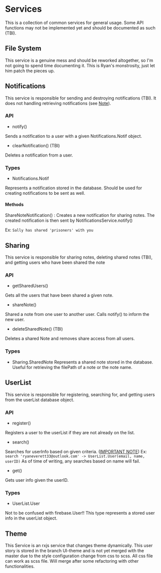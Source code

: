 # Services
This is a collection of common services for general usage. Some API functions may not be implemented yet and should be documented as such (TBI).

## File System
This service is a genuine mess and should be reworked altogether, so I'm not going to spend time documenting it. This is Ryan's monstrosity, just let him patch the pieces up.

## Notifications
This service is responsible for sending and destroying notifications (TBI). It does not handling retrieving notifications (see [Note](/electron/documentation/RetrievingNotifications.md)).
### API
- notify()

Sends a notification to a user with a given Notifications.Notif object.
- clearNotification() (TBI)

Deletes a notification from a user.
### Types
- Notifications.Notif

Represents a notification stored in the database. Should be used for creating notifications to be sent as well. 

  #### Methods
  ShareNoteNotification() : Creates a new notification for sharing notes. The created notification is then sent by NotificationsService.notify()
  
  Ex: `Sally has shared 'prisoners' with you`

## Sharing
This service is responsible for sharing notes, deleting shared notes (TBI), and getting users who have been shared the note
### API
- getSharedUsers()

Gets all the users that have been shared a given note.
- shareNote()

Shared a note from one user to another user. Calls notify() to inform the new user.
- deleteSharedNote() (TBI)

Deletes a shared Note and removes share access from all users.
### Types
- Sharing.SharedNote
Represents a shared note stored in the database. Useful for retrieving the filePath of a note or the note name.

## UserList
This service is responsible for registering, searching for, and getting users from the userList database object.
### API
- register()

Registers a user to the userList if they are not already on the list.
- search()

Searches for userInfo based on given criteria. ([IMPORTANT NOTE](/electron/documentation/NullDisplayName.md))
Ex: `search 'ryaneverett33@outlook.com' -> UserList.User(email, name, userID)`
As of time of writing, any searches based on name will fail.
- get()

Gets user info given the userID.
### Types
- UserList.User

Not to be confused with firebase.User!! This type represents a stored user info in the userList object.

## Theme
This Service is an rxjs service that changes theme dynamically. This user story is stored in the branch UI-theme and is not yet merged with the master due to the style configuration change from css to scss. All css file can work as scss file. Will merge after some refactoring with other functionalities.

